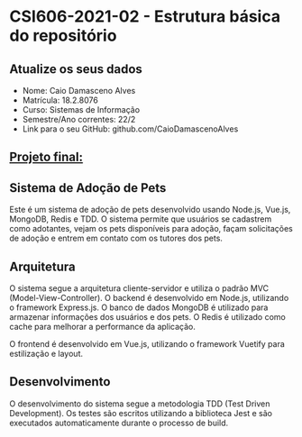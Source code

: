 # **CSI606-2021-02 - Estrutura básica do repositório**

## Atualize os seus dados

- Nome: Caio Damasceno Alves
- Matrícula: 18.2.8076
- Curso: Sistemas de Informação
- Semestre/Ano correntes: 22/2
- Link para o seu GitHub: github.com/CaioDamascenoAlves

## [Projeto final:](./Projeto/README.md)

## Sistema de Adoção de Pets
Este é um sistema de adoção de pets desenvolvido usando Node.js, Vue.js, MongoDB, Redis e TDD. O sistema permite que usuários se cadastrem como adotantes, vejam os pets disponíveis para adoção, façam solicitações de adoção e entrem em contato com os tutores dos pets.

## Arquitetura
O sistema segue a arquitetura cliente-servidor e utiliza o padrão MVC (Model-View-Controller). O backend é desenvolvido em Node.js, utilizando o framework Express.js. O banco de dados MongoDB é utilizado para armazenar informações dos usuários e dos pets. O Redis é utilizado como cache para melhorar a performance da aplicação.

O frontend é desenvolvido em Vue.js, utilizando o framework Vuetify para estilização e layout.

## Desenvolvimento
O desenvolvimento do sistema segue a metodologia TDD (Test Driven Development). Os testes são escritos utilizando a biblioteca Jest e são executados automaticamente durante o processo de build.
